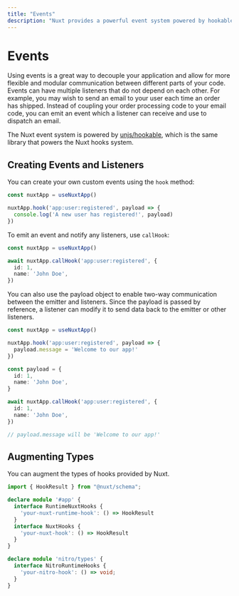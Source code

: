 ```yaml
---
title: "Events"
description: "Nuxt provides a powerful event system powered by hookable."
---
```


# Events

Using events is a great way to decouple your application and allow for more flexible and modular communication between different parts of your code. Events can have multiple listeners that do not depend on each other. For example, you may wish to send an email to your user each time an order has shipped. Instead of coupling your order processing code to your email code, you can emit an event which a listener can receive and use to dispatch an email.

The Nuxt event system is powered by [unjs/hookable](https://github.com/unjs/hookable), which is the same library that powers the Nuxt hooks system.

## Creating Events and Listeners

You can create your own custom events using the `hook` method:

```ts
const nuxtApp = useNuxtApp()

nuxtApp.hook('app:user:registered', payload => {
  console.log('A new user has registered!', payload)
})
```

To emit an event and notify any listeners, use `callHook`:

```ts
const nuxtApp = useNuxtApp()

await nuxtApp.callHook('app:user:registered', {
  id: 1,
  name: 'John Doe',
})
```

You can also use the payload object to enable two-way communication between the emitter and listeners. Since the payload is passed by reference, a listener can modify it to send data back to the emitter or other listeners.

```ts
const nuxtApp = useNuxtApp()

nuxtApp.hook('app:user:registered', payload => {
  payload.message = 'Welcome to our app!'
})

const payload = {
  id: 1,
  name: 'John Doe',
}

await nuxtApp.callHook('app:user:registered', {
  id: 1,
  name: 'John Doe',
})

// payload.message will be 'Welcome to our app!'
```

## Augmenting Types

You can augment the types of hooks provided by Nuxt.

```ts
import { HookResult } from "@nuxt/schema";

declare module '#app' {
  interface RuntimeNuxtHooks {
    'your-nuxt-runtime-hook': () => HookResult
  }
  interface NuxtHooks {
    'your-nuxt-hook': () => HookResult
  }
}

declare module 'nitro/types' {
  interface NitroRuntimeHooks {
    'your-nitro-hook': () => void;
  }
}
```
